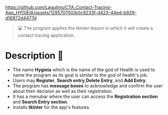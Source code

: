 https://github.com/Laguting/CTA_Contact-Tracing-App_HYGIEIA/assets/129570700/b0c9233f-d423-44ed-b929-d16872d4477d
> 💻 The program applies the tkinter lesson in which it will create a contact tracing application.

# Description 📝
- The name **Hygieia** which is the name of the god of Health is used to name the program as its goal is similar to the god of health's job.
- Users may **Register**, **Search entry**,**Delete Entry**, and **Add Entry**.
- The program has **message boxes** to acknowledge and confirm the user about their decision as well as their registration.
- It has a menubar where the user can access the **Registration section** and **Search Entry section**.
- Installs **tkinter** for the app's features.

           
